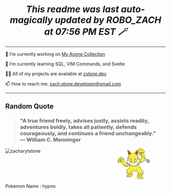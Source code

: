 <h1 align="center" style="font-style: italic; font-weight: bold;"> This readme was last auto-magically updated by ROBO_ZACH at 07:56 PM EST 🪄 </h1>

---

🔭 I’m currently working on [My Anime Collection](https://github.com/ZacharyTStone/My-Anime-Collection)

🌱 I’m currently learning SQL, VIM Commands, and Svelte

👨‍💻 All of my projects are available at [zstone.dev](https://www.zstone.dev/)

📫 How to reach me: [zach.stone.developer@gmail.com](mailto:zach.stone.developer@gmail.com)

---

<!-- Add a Quotes section -->

## Random Quote

<h3>
<blockquote>
  "A true friend freely, advises justly, assists readily, adventures boldly, takes all patiently, defends courageously, and continues a friend unchangeably."
<br>— William C. Menninger
</blockquote>
</h3>

<div style="display: flex; flex-wrap: no-wrap; width: 100%">
        <img width="70%" src="https://github-readme-streak-stats.herokuapp.com/?user=zacharytstone" alt="zacharytstone" />
    <img width="20%" class='poke-img' src='https://raw.githubusercontent.com/PokeAPI/sprites/master/sprites/pokemon/other/dream-world/97.svg' alt='hypno'/>
</div>

<span class="poke-name"> Pokemon Name : hypno</span>
